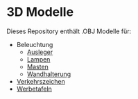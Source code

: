 # 3D Modelle 
 Dieses Repository enthält .OBJ Modelle für: 
- Beleuchtung
   - [Ausleger](Beleuchtung/Ausleger/readme_Ausleger.md) 
   - [Lampen](Beleuchtung/Lampen/readme_Lampen.md) 
   - [Masten](Beleuchtung/Masten/readme_Masten.md)
   - [Wandhalterung](Beleuchtung/Wandhalterung/readme_Wandhalterung.md) 
- [Verkehrszeichen](Verkehrszeichen/readme_Verkehrszeichen.md) 
- [Werbetafeln](Werbetafeln/readme_Werbetafeln.md) 
